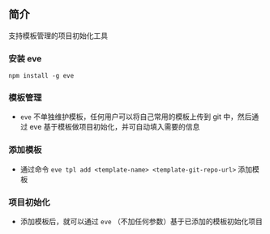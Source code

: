 ## 简介

支持模板管理的项目初始化工具

### 安装 eve

`npm install -g eve`

### 模板管理

+ `eve` 不单独维护模板，任何用户可以将自己常用的模板上传到 git 中，然后通过 eve 基于模板做项目初始化，并可自动填入需要的信息

### 添加模板

+ 通过命令 `eve tpl add <template-name> <template-git-repo-url>` 添加模板

### 项目初始化

+ 添加模板后，就可以通过 `eve` （不加任何参数）基于已添加的模板初始化项目

